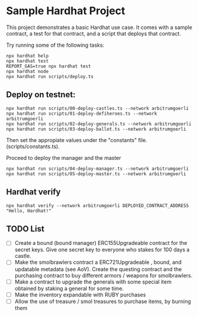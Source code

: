 # Sample Hardhat Project

This project demonstrates a basic Hardhat use case. It comes with a sample contract, a test for that contract, and a script that deploys that contract.

Try running some of the following tasks:

```shell
npx hardhat help
npx hardhat test
REPORT_GAS=true npx hardhat test
npx hardhat node
npx hardhat run scripts/deploy.ts
```
## Deploy on testnet:

```shell
npx hardhat run scripts/00-deploy-castles.ts --network arbitrumgoerli
npx hardhat run scripts/01-deploy-defiheroes.ts --network arbitrumgoerli
npx hardhat run scripts/02-deploy-generals.ts --network arbitrumgoerli
npx hardhat run scripts/03-deploy-ballot.ts --network arbitrumgoerli

```

Then set the appropiate values under the "constants" file. (scripts/constants.ts).

Proceed to deploy the manager and the master

```shell
npx hardhat run scripts/04-deploy-manager.ts --network arbitrumgoerli
npx hardhat run scripts/05-deploy-master.ts --network arbitrumgoerli
```

## Hardhat verify

```shell
npx hardhat verify --network arbitrumgoerli DEPLOYED_CONTRACT_ADDRESS "Hello, Hardhat!"
```

## TODO List

- [ ] Create a bound (bound manager) ERC155Upgradeable contract for the secret keys. Give one secret key to everyone who stakes for 100 days a castle. 
- [ ] Make the smolbrawlers contract a ERC721Upgradeable , bound, and updatable metadata (see AoV). Create the questing contract and the purchasing contract to buy different armors / weapons for smolbrawlers.
- [ ] Make a contract to upgrade the generals with some special item obtained by staking a general for some time. 
- [ ] Make the inventory expandable with RUBY purchases
- [ ] Allow the use of treasure / smol treasures to purchase items, by burning them